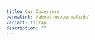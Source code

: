 ```yaml
---
title: Our Observers
permalink: /about-us/permalink/
variant: tiptap
description: ""
---
```

<p></p>
<p></p>
<p></p>
